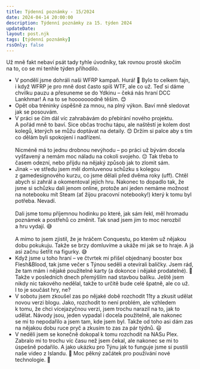 ```yaml
---
title: Týdenní poznámky - 15/2024
date: 2024-04-14 20:00:00
description: Týdenní poznámky za 15. týden 2024
updateDate:
layout: post.njk
tags: [týdenní poznámky]
rssOnly: false
---
```

Už mně fakt nebaví psát tady tyhle úvodníky, tak rovnou prostě skočím na to, co se mi tenhle týden přihodilo. 
- V pondělí jsme dohráli naši WFRP kampaň. Hurá! 🥳 Bylo to celkem fajn, i když WFRP je pro mně dost často spíš WTF, ale co už. Teď si dáme chvilku pauzu a přesuneme se do Ydkinu – čeká nás hraní DCC Lankhmar! A na to se hooooooodně těším. 😊
- Opět oba tréninky úspěšně za mnou, na plný výkon. Baví mně sledovat jak se posouvám.
- V práci se čím dál víc zahrabávám do přebírání nového projektu. A pořád mně to baví. Sice občas trochu tápu, ale naštěstí je kolem dost kolegů, kterých se můžu doptávat na detaily. 😊 Držím si palce aby s tím co dělám byli spokojení i nadřízení.<br><br>
Nicméně má to jednu drobnou nevýhodu – po práci už bývám docela vyšťavený a nemám moc náladu na cokoli svojeho. 😔 Tak třeba to časem odezní, nebo přijdu na nějaký způsob jak to zlomit sám.
- Jinak – ve středu jsem měl domluvenou schůzku s kolegou z gamedesignového kurzu, co jsme dělali před dvěma roky (uff). Chtěl abych si zahrál a okomentoval jejich hru. Nakonec to dopadlo tak, že jsme si schůzku dali jenom online, protože ani jeden nemáme možnost na notebooku mít Steam (ať žijou pracovní notebooky!) který k tomu byl potřeba. Nevadí.<br><br>
Dali jsme tomu příjemnou hodinku po které, jak sám řekl, měl hromadu poznámek a postřehů co změnit. Tak snad jsem jim to moc nerozbil a hru vydají. 😅 <br><br>A mimo to jsem zjistil, že je hráčem Conquestu, po kterém už nějakou dobu pokukuju. Takže se brzy domluvíme a ukáže mi jak se to hraje. A já asi začnu šetřit na figurky. 😅
- Když jsme u toho hraní – ve čtvrtek mi přišel objednaný booster box Flesh&Blood, tak jsme večer s Týnou seděli a otevírali balíčky. Jsem rád, že tam mám i nějaké použitelné karty (a dokonce i nějaké prodatelné). 🙂 Takže v posledních dnech přemýšlím nad stavbou balíku. Ještě jsem nikdy nic takového nedělal, takže to určitě bude celé špatně, ale co už. I to je součást hry, ne? 
- V sobotu jsem zkoušel zas po nějaké době rozchodit 11ty a zkusit udělat novou verzi blogu. Jako, rozchodit to není problém, ale vzhledem k tomu, že chci vícejazyčnou verzi, jsem trochu narazil na to, jak to udělat. Návody jsou, jeden vypadal i docela použitelně, ale nakonec se mi to nepodařilo a jsem tam, kde jsem byl. Takže od toho asi dám zas na nějakou dobu ruce pryč a zkusím to zas za pár týdnů. 😃
- V neděli jsem se konečně dokopal k tomu rozchodit na NASu Plex. Zabralo mi to trochu víc času než jsem čekal, ale nakonec se mi to úspešně podařilo. A jako ukázku pro Týnu jak to funguje jsme si pustili naše video z Islandu. 🙂 Moc pěkný začátek pro používání nové technologie. 🙂